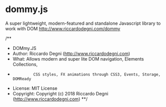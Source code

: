 # dommy.js
A super lightweight, modern-featured and standalone Javascript library to work with DOM
http://www.riccardodegni.com/dommy

/**
*   DOMmy.JS
*   Author:    Riccardo Degni (http://www.riccardodegni.com)
*   What:      Allows modern and super lite DOM navigation, Elements Collections,
*              CSS styles, FX animations through CSS3, Events, Storage, DOMReady
*   License:   MIT License
*   Copyright: Copyright (c) 2018 Riccardo Degni (http://www.riccardodegni.com)
**/
